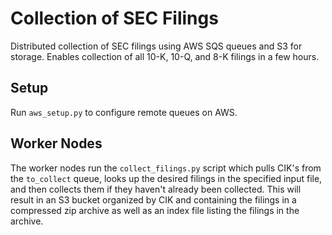 # Collection of SEC Filings
Distributed collection of SEC filings using AWS SQS queues and S3 for storage. Enables collection of all 10-K, 10-Q, and 8-K filings in a few hours.
## Setup
Run `aws_setup.py` to configure remote queues on AWS.

## Worker Nodes
The worker nodes run the `collect_filings.py` script which pulls CIK's from the `to_collect` queue, looks up the desired filings in the specified input file, and then collects them if they haven't already been collected. This will result in an S3 bucket organized by CIK and containing the filings in a compressed zip archive as well as an index file listing the filings in the archive.
